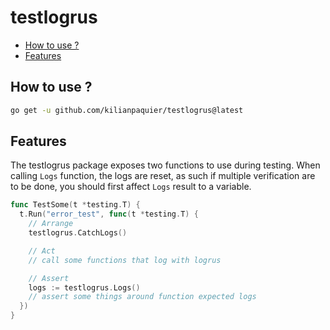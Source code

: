 # testlogrus <!-- omit in toc -->

- [How to use ?](#how-to-use-)
- [Features](#features)

## How to use ?

```sh
go get -u github.com/kilianpaquier/testlogrus@latest
```

## Features

The testlogrus package exposes two functions to use during testing. When calling `Logs` function, the logs are reset, as such if multiple verification are to be done, you should first affect `Logs` result to a variable.

```go
func TestSome(t *testing.T) {
  t.Run("error_test", func(t *testing.T) {
    // Arrange
    testlogrus.CatchLogs()

    // Act
    // call some functions that log with logrus

    // Assert
    logs := testlogrus.Logs()
    // assert some things around function expected logs
  })
}
```
